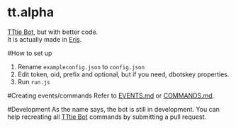 # tt.alpha
[TTtie Bot](https://github.com/TTtie/TTtie-Bot), but with better code.<br>
It is actually made in [Eris](https://abal.moe/Eris).

#How to set up
1. Rename `exampleconfig.json` to `config.json`
2. Edit token, oid, prefix and optional, but if you need, dbotskey properties.
3. Run `run.js`

#Creating events/commands
Refer to [EVENTS.md](./EVENTS.md) or [COMMANDS.md](./COMMANDS.md).

#Development
As the name says, the bot is still in development. You can help recreating all [TTtie Bot](https://github.com/TTtie/TTtie-Bot) commands by submitting a pull request.